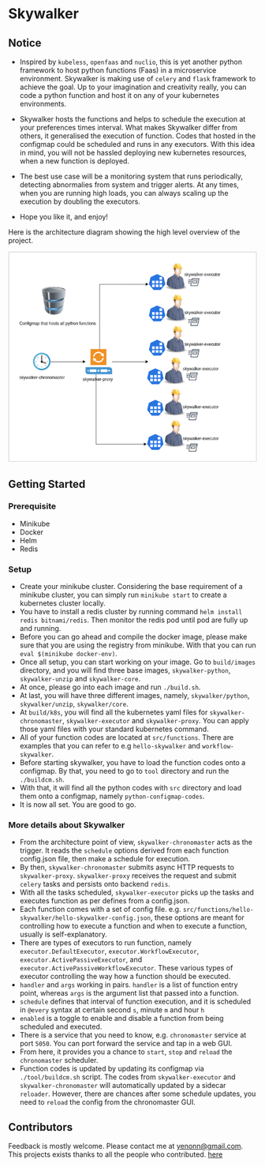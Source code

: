 # Skywalker
## Notice
* Inspired by `kubeless`, `openfaas` and `nuclio`, this is yet another python framework to host python functions (Faas) in a microservice environment. Skywalker is making use of `celery` and `flask` framework to achieve the goal.
Up to your imagination and creativity really, you can code a python function and host it on any of your kubernetes environments. 

* Skywalker hosts the functions and helps to schedule the execution at your preferences times interval. What makes Skywalker differ from others, it generalised the execution of function. Codes that hosted in the configmap could be scheduled and runs in any executors. 
With this idea in mind, you will not be hassled deploying new kubernetes resources, when a new function is deployed.

* The best use case will be a monitoring system that runs periodically, detecting abnormalies from system and trigger alerts. At any times, when you are running high loads, you can always scaling up the execution by doubling the executors. 

* Hope you like it, and enjoy!

Here is the architecture diagram showing the high level overview of the project. 

![Alt text](docs/images/skywalker.drawio.png)

## Getting Started
### Prerequisite
* Minikube
* Docker
* Helm
* Redis
### Setup
* Create your minikube cluster. Considering the base requirement of a minikube cluster, you can simply run `minikube start` to create a kubernetes cluster locally.
* You have to install a redis cluster by running command `helm install redis bitnami/redis`. Then monitor the redis pod until pod are fully up and running.
* Before you can go ahead and compile the docker image, please make sure that you are using the registry from minikube. With that you can run `eval $(minikube docker-env)`.
* Once all setup, you can start working on your image. Go to `build/images` directory, and you will find three base images, `skywalker-python`, `skywalker-unzip` and `skywalker-core`.
* At once, please go into each image and run `./build.sh`.
* At last, you will have three different images, namely, `skywalker/python`, `skywalker/unzip`, `skywalker/core`.
* At `build/k8s`, you will find all the kubernetes yaml files for `skywalker-chronomaster`, `skywalker-executor` and `skywalker-proxy`. You can apply those yaml files with your standard kubernetes command.
* All of your function codes are located at `src/functions`. There are examples that you can refer to e.g `hello-skywalker` and `workflow-skywalker`.
* Before starting skywalker, you have to load the function codes onto a configmap. By that, you need to go to `tool` directory and run the `./buildcm.sh`. 
* With that, it will find all the python codes with `src` directory and load them onto a configmap, namely `python-configmap-codes`.
* It is now all set. You are good to go.
### More details about Skywalker
* From the architecture point of view, `skywalker-chronomaster` acts as the trigger. It reads the `schedule` options derived from each function config.json file, then make a schedule for execution.
* By then, `skywalker-chronomaster` submits async HTTP requests to `skywalker-proxy`. `skywalker-proxy` receives the request and submit `celery` tasks and persists onto backend `redis`.
* With all the tasks scheduled, `skywalker-executor` picks up the tasks and executes function as per defines from a config.json.
* Each function comes with a set of config file. e.g. `src/functions/hello-skywalker/hello-skywalker-config.json`, these options are meant for controlling how to execute a function and when to execute a function, usually is self-explanatory. 
* There are types of executors to run function, namely `executor.DefaultExecutor`, `executor.WorkflowExecutor`, `executor.ActivePassiveExecutor`, and `executor.ActivePassiveWorkflowExecutor`. These various types of executor controlling the way how a function should be executed.
* `handler` and `args` working in pairs. `handler` is a list of function entry point, whereas `args` is the argument list that passed into a function.
* `schedule` defines that interval of function execution, and it is scheduled in `@every` syntax at certain second `s`, minute `m` and hour `h`
* `enabled` is a toggle to enable and disable a function from being scheduled and executed.
* There is a service that you need to know, e.g. `chronomaster` service at port `5050`. You can port forward the service and tap in a web GUI.
* From here, it provides you a chance to `start`, `stop` and `reload` the `chronomaster` scheduler.
* Function codes is updated by updating its configmap via `./tool/buildcm.sh` script. The codes from `skywalker-executor` and `skywalker-chronomaster` will automatically updated by a sidecar `reloader`. However, there are chances after some schedule updates, you need to `reload` the config from the chronomaster GUI.
## Contributors
Feedback is mostly welcome. Please contact me at <yenonn@gmail.com>. This projects exists thanks to all the people who contributed. 
<a href="https://github.com/yenonn/skywalker/contributors">here</a>
